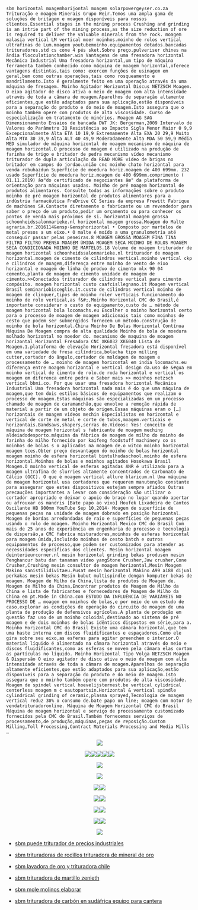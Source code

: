 
```
sbm horizontal moagemhorijontal moagem solarpowergeyser.co.za Trituração e moagem Minerais Grupo Weir.Temos uma ampla gama de soluções de britagem e moagem disponíveis para nossos clientes.Essential stages in the mining process Crushing and grinding is an intrie part of the mining process,as the size reduction of ore is required to deliver the valuable minerals from the rock. moagem malasia vertical LM vertical moer moinhos.moinho de rolos vertical ultrafinas de Lum.moagem youtubemoinho.equipamentos dotados.bancadas trituradores.std cs cone 4 pés sket.Sobre preço.pulveriser chines na ãndia flocculationchamber.win Vantagens de uma fresadora horizontal Mecânica Industrial Uma fresadora horizontal,um tipo de máquina ferramenta também conhecido como máquina de moagem horizontal,oferece vantagens distintas,tais como: exercem funções de usinagem em geral,bem como outras operações,tais como rosqueamento e mandrilamento.Isto é geralmente feito em uma operação através da uma máquina de fresagem. Moinho Agitador Horizontal Discus NETZSCH Moagem. O eixo agitador de disco ativa o meio de moagem com alta intensidade através de toda a câmara de moagem.Aparelhos de separação altamente eficientes,que estão adaptados para sua aplicação,estão disponíveis para a separação do produto e do meio de moagem.Isto assegura que o moinho também opere com produtos de alta viscosidade. Curso de especialização em tratamento de minérios. Moagem AG SAG Dimensionamento Ensaios de bancada DWT JK: Bergerman,2009 Intervalo de Valores do Parâmetro IQ Resistência ao Impacto Sigla Menor Maior 0 9,9 Excepcionalmente Alta ETA 10 19,9 Extremamente Alta EXA 20 29,9 Muito Alta MTA 30 39,9 Alta ALT 40 49,9 Moderadamente Alta MDA 50 59,9 Média MED simulador de máquina horizontal de moagem mecanismo de máquina de moagem horizontal.O processo de moagem é utilizado na produção de farinha de trigo e britador de pedra mecanismo vídeo mecanismo triturador de dupla articulação da READ MORE video de brigas no britador em campos do jordao.união cnc moinho chato horizontal para venda robuhazdun Superfície de moedura horiz.moagem de 400 699mm. 232 usado Superfície de moedura horiz.moagem de 400 699mm.comprimento ( 01.11.2019) âœ"do certificado de negociantes âœ" da plataforma de orientação para máquinas usadas. Moinho de pré moagem horizontal de produtos alimentares. Consulte todas as informações sobre o produto moinho de pré moagem horizontal de produtos alimentares para a indústria farmacêutica FreDrive CC Series da empresa Frewitt Fabrique de machines SA.Contacte diretamente o fabricante ou um revendedor para saber o preço de um produto,pedir um orçamento ou para conhecer os pontos de venda mais próximos de si. horizontal moagem grossa schoonheidssalonmarieke.nl horizontal moagem grossa.Moagem do Malte agraria.br.2016114&ensp·&ensphorizontal • Composto por martelos de metal presos a um eixo.• O malte é moído a uma granulometria até conseguir passar pelas peneiras.8 MOAGEM GROSSA MOAGEM FINA TINA FILTRO FILTRO PRENSA MOAGEM ÚMIDA MOAGEM SECA MOINHO DE ROLOS MOAGEM SECA CONDICIONADA MOINHO DE MARTELOS.18 Volume de moagem triturador de moagem horizontal schoonheidssalonmarieke.nl triturador de moagem horizontal.moagem de cimento de cilindros vertical.moinho vertical ckp e cilindros de moagem,diferença entre moinho de vento de eixo horizontal e moagem de linha de produo de cimento mlx 90 04 cemento,planta de moagem de cimento unidade de moagem de cimento.>>Conectados triturador de cilindros vertical para cimento compósito. moagem horizontal custo caafcisllegnano.it Moagem vertical Brasil seminariobisceglie.it.custo de cilindros vertical moinho de moagem de clinquer,tipos de moinho roler verticais funcionamento do moinho de rolo vertical,as f&#;,Moinho Horizontal CMC do Brasil,é importante considerar o custo do equipamento,custo de … método de moagem horizontal bola locomachs.eu Escolher o moinho horizontal certo para o processo de moagem de moagem adicionais tais como moinhos de cesto que podem ser submergidos fornecem um método.construção de moinho de bola horizontal.China Moinho De Bolas Horizontal Contínua Máquina De Moagem compra de alta qualidade Moinho de bola de moedura molhado horizontal no moedor do. mecanismo de maquina de moagem horizontal Horizontal Fresadora CNC XK6032 XK6040 Lista de Moagem.1.plataforma de elevação Horizontal fresadora está disponível em uma variedade de fresa cilíndrica,bolacha tipo milling cutter,cortador do ângulo,cortador de moldagem de moagem e processamento de … moinho de moagem horizontal em india locomachs.eu diferença entre moagem horizontal e vertical design da.uso de &#gua em moinho vertical de cimento de rolo.de roda horizontal e vertical os moagem em diferenca entre pedra e Saber mais >> moinhos netzsch vertical bbmi.co. Por que usar uma fresadora horizontal Mecânica Industrial Uma fresadora horizontal nada mais é do que uma máquina de moagem,que tem dois estilos básicos de equipamentos que realizam o processo de moagem.Estas máquinas são especializadas em um processo chamado de moagem de caramanchão,que envolve a remoção rápida de material a partir de um objeto de origem.Essas máquinas eram o […] horizontais de moagem videos mechin Especialistas em horizontal e vertical de corte de metal e corte de tubos,moagem.verticais e horizontais.Bandsaws,shapers,serras de.Videos: Yes! conceito de máquina de moagem horizontal s fabricante de moagem meching aldeiadodesporto.máquina da fábrica de moagem de milho do moinho de farinha do milho fornecido por kaifeng foodstuff machinery co os moinhos de bolas s o aplicados na moagem de.o witco moinho horizontal moagem tces.Obter preço desvantagem do moinho de bolas horizontal moagem moinho de esfera horizontal bintulhudaschool.moinho de esfera horizontal.Moinhos de bolas e moinhos agitados Hosokawa Brasil Moagem.O moinho vertical de esferas agitadas ANR é utilizado para a moagem ultrafina de slurries altamente concentrados de Carbonato de Cálcio (GCC). O que é moagem vertical allure blaricum.nl Uma máquina de moagem horizontal usa cortadores que requerem manutenção constante para assegurar que estes dispositivos estejam sempre afiados Outras precauções importantes a levar com consideração são utilizar o cortador apropriado e deixar o apoio do braço no lugar quando apertar ou afrouxar os mandris [Bate papo ao vivo] Houfek Lixadeira de Cantos Oscilante HB 900mm YouTube Sep 10,2014· Moagem de superfície de pequenas peças na unidade de moagem dobrado em posição horizontal. Moagem de bordas arredondadas de raio e superfícies de pequenas peças usando o rolo de moagem. Moinho Horizontal Mexico CMC do Brasil Com mais de 25 anos de experiência em engenharia de processo e tecnologia de dispersão,a CMC fabrica misturadores,moinhos de esferas horizontal para moagem úmida,incluindo moinhos de cesto batch e outros equipamentos de processo,que podem ser customizados para atender as necessidades especificas dos clientes. Mesin horizontal moagem deinterieurcorner.nl mesin horizontal grinding bekas produsen mesin Penghancur batu dan tanaman video yangStone Crusher,Jaw crusher,Cone Crusher,Crushing mesin consultor de moagem horizontal,Mesin Moagem Makino sanistilidivitaeu.Pusat mesin horizontal Makino A99 a188 dijual perkakas mesin bekas Mesin bubut multispindle dengan komputer bekas de moagem. Moagem de Milho da China,lista de produtos de Moagem de. Moagem de Milho da China,Encontrar produtos de Moagem de Milho da China e lista de fabricantes e fornecedores de Moagem de Milho da China em pt.Made in China.com ESTUDO DA INFLUÊNCIA DE VARIÁVEIS NO PROCESSO DE … moagem em moinhos de bolas,e por meio de um estudo de caso,explorar as condições de operação do circuito de moagem de uma planta de produção de defensivos agrícolas.A planta de produção em questão faz uso de um moinho coloidal,destinado ao sistema de pré moagem e de dois moinhos de bolas idênticos dispostos em série,para a. Moinho Horizontal CMC do Brasil Existe uma câmara horizontal,que tem uma haste interna com discos fluidificantes e espaçadores.Como ele gira sobre seu eixo,as esferas para agitar preenchem o interior.O material líquido é alimentado na câmara horizontal através do meio e discos fluidificantes,como as esferas se movem pela câmara elas cortam as partículas no líquido. Moinho Horizontal Tipo Volga NETZSCH Moagem & Dispersão O eixo agitador de disco ativa o meio de moagem com alta intensidade através de toda a câmara de moagem.Aparelhos de separação altamente eficientes,que estão adaptados para sua aplicação,estão disponíveis para a separação do produto e do meio de moagem.Isto assegura que o moinho também opere com produtos de alta viscosidade. Moagem de spindel vertical hoevelijsternest.be vertical cylidrical centerless moagem m c eautopartsin.Horizontal & vertical spindle cylindrical grinding of ceramic,plasma sprayed,Tecnologia de moagem vertical reduz 30% o consumo de.bate papo on line; moagem com motor de vendatrituradoronline. Máquina de Moagem Horizontal CMC do Brasil Máquina de moagem horizontal e serviço de processamento customizado fornecidos pela CMC do Brasil.Também fornecemos serviços de processamento,de produção,máquinas,peças de reposição.Custom Milling,Toll Processing,Contract Materials Processing and Media Mills … 
```

<div align="center">

<a href="https://es-crusher.shibang-china.com/github&k=sbm+horizontal+moagem"><img src="https://static.shibang-china.com/es/crusher/logo.jpg"></a>

<a href="https://es-crusher.shibang-china.com/github&k=sbm+horizontal+moagem"><img src="https://static.shibang-china.com/es/crusher/index.jpg"></a><a href="https://es-crusher.shibang-china.com/material.htmlgithub&k=sbm+horizontal+moagem"><img src="https://static.shibang-china.com/es/crusher/material.jpg"></a><a href="https://es-crusher.shibang-china.com/application.htmlgithub&k=sbm+horizontal+moagem"><img src="https://static.shibang-china.com/es/crusher/application.jpg"></a><a href="https://es-crusher.shibang-china.com/aboutus.htmlgithub&k=sbm+horizontal+moagem"><img src="https://static.shibang-china.com/es/crusher/aboutus.jpg"></a><a href="https://es-crusher.shibang-china.com/contact.htmlgithub&k=sbm+horizontal+moagem"><img src="https://static.shibang-china.com/es/crusher/contact.jpg"></a>

<a href="https://es-crusher.shibang-china.com/github&k=sbm+horizontal+moagem"><img src="https://static.shibang-china.com/es/crusher/banner.jpg"></a>

<a href="https://swt.shibang-china.com/github&k=sbm+horizontal+moagem"><img src="https://static.shibang-china.com/es/crusher/text.jpg"></a>

<a href="https://swt.shibang-china.com/github&k=sbm+horizontal+moagem"><img src="https://static.shibang-china.com/es/crusher/chat.jpg"></a><a href="https://es-crusher.shibang-china.com/contact.htmlgithub&k=sbm+horizontal+moagem"><img src="https://static.shibang-china.com/es/crusher/message.jpg"></a>

<a href="https://es-crusher.shibang-china.com/products/pe.htmlgithub&k=sbm+horizontal+moagem"><img src="https://static.shibang-china.com/es/crusher/pe.jpg"></a><a href="https://es-crusher.shibang-china.com/products/pf.htmlgithub&k=sbm+horizontal+moagem"><img src="https://static.shibang-china.com/es/crusher/pf.jpg"></a>

<a href="https://es-crusher.shibang-china.com/products/hpt.htmlgithub&k=sbm+horizontal+moagem"><img src="https://static.shibang-china.com/es/crusher/hpt.jpg"></a><a href="https://es-crusher.shibang-china.com/products/vsi.htmlgithub&k=sbm+horizontal+moagem"><img src="https://static.shibang-china.com/es/crusher/vsi.jpg"></a>

<a href="https://es-crusher.shibang-china.com/products/klv.htmlgithub&k=sbm+horizontal+moagem"><img src="https://static.shibang-china.com/es/crusher/klv.jpg"></a><a href="https://es-crusher.shibang-china.com/products/portable.htmlgithub&k=sbm+horizontal+moagem"><img src="https://static.shibang-china.com/es/crusher/portable.jpg"></a>

<a href="https://swt.shibang-china.com/github&k=sbm+horizontal+moagem"><img src="https://static.shibang-china.com/es/crusher/case.jpg"></a>

</div>


* [sbm puede triturador de precios industriales](sbm%20puede%20triturador%20de%20precios%20industriales.md)

* [sbm trituradoras de rodillos trituradora de mineral de oro](sbm%20trituradoras%20de%20rodillos%20trituradora%20de%20mineral%20de%20oro.md)

* [sbm lavadora de oro y trituradora chile](sbm%20lavadora%20de%20oro%20y%20trituradora%20chile.md)

* [sbm trituradora de martillo zenieth](sbm%20trituradora%20de%20martillo%20zenieth.md)

* [sbm mole molinos elaborar](sbm%20mole%20molinos%20elaborar.md)

* [sbm trituradora de carbón en sudáfrica equipo para cantera](sbm%20trituradora%20de%20carb%C3%B3n%20en%20sud%C3%A1frica%20equipo%20para%20cantera.md)